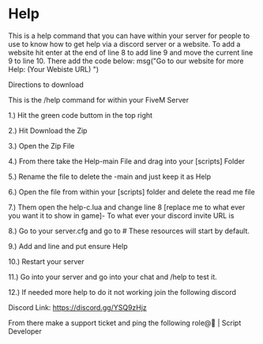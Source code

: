 # Help
This is a help command that you can have within your server for people to use to know how to get help via a discord server or a website.
To add a website hit enter at the end of line 8 to add line 9 and move the current line 9 to line 10.
There add the code below:
 msg("Go to our website for more Help: (Your Webiste URL) ")

Directions to download

This is the /help command for within your FiveM Server

1.) Hit the green code buttom in the top right

2.) Hit Download the Zip

3.) Open the Zip File

4.) From there take the Help-main File and drag into your [scripts] Folder

5.) Rename the file to delete the -main and just keep it as Help

6.) Open the file from within your [scripts] folder and delete the read me file

7.) Them open the help-c.lua and change line 8 [replace me to what ever you want it to show in game]- To what ever your discord invite URL is

8.) Go to your server.cfg and go to # These resources will start by default.

9.) Add and line and put ensure Help

10.) Restart your server

11.) Go into your server and go into your chat and /help to test it.

12.) If needed more help to do it not working join the following discord

Discord Link: https://discord.gg/YSQ9zHjz

From there make a support ticket and ping the following role@📜 | Script Developer 
